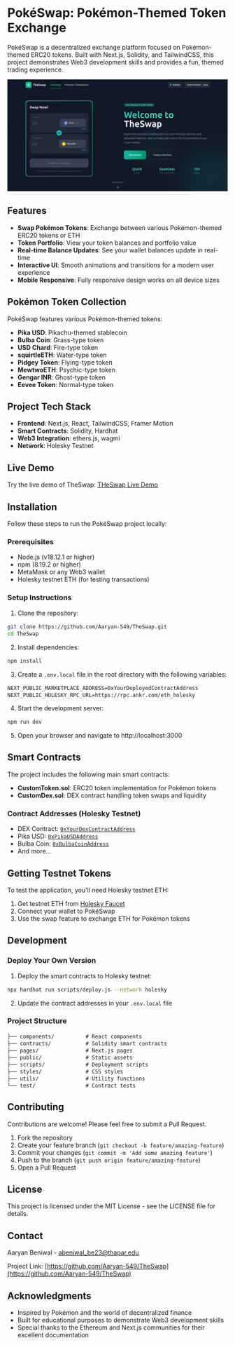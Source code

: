 # PokéSwap: Pokémon-Themed Token Exchange

PokéSwap is a decentralized exchange platform focused on Pokémon-themed ERC20 tokens. Built with Next.js, Solidity, and TailwindCSS, this project demonstrates Web3 development skills and provides a fun, themed trading experience.

![TheSwap Screenshot](./public/TheSwap-screenshot.png)

## Features

- **Swap Pokémon Tokens**: Exchange between various Pokémon-themed ERC20 tokens or ETH
- **Token Portfolio**: View your token balances and portfolio value
- **Real-time Balance Updates**: See your wallet balances update in real-time
- **Interactive UI**: Smooth animations and transitions for a modern user experience
- **Mobile Responsive**: Fully responsive design works on all device sizes

## Pokémon Token Collection

PokéSwap features various Pokémon-themed tokens:

- **Pika USD**: Pikachu-themed stablecoin
- **Bulba Coin**: Grass-type token
- **USD Chard**: Fire-type token
- **squirtleETH**: Water-type token
- **Pidgey Token**: Flying-type token
- **MewtwoETH**: Psychic-type token
- **Gengar INR**: Ghost-type token
- **Eevee Token**: Normal-type token

## Project Tech Stack

- **Frontend**: Next.js, React, TailwindCSS, Framer Motion
- **Smart Contracts**: Solidity, Hardhat
- **Web3 Integration**: ethers.js, wagmi
- **Network**: Holesky Testnet

## Live Demo

Try the live demo of TheSwap: [THeSwap Live Demo](#)

## Installation

Follow these steps to run the PokéSwap project locally:

### Prerequisites

- Node.js (v18.12.1 or higher)
- npm (8.19.2 or higher)
- MetaMask or any Web3 wallet
- Holesky testnet ETH (for testing transactions)

### Setup Instructions

1. Clone the repository:

```bash
git clone https://github.com/Aaryan-549/TheSwap.git
cd TheSwap
```

2. Install dependencies:

```bash
npm install
```

3. Create a `.env.local` file in the root directory with the following variables:

```
NEXT_PUBLIC_MARKETPLACE_ADDRESS=0xYourDeployedContractAddress
NEXT_PUBLIC_HOLESKY_RPC_URL=https://rpc.ankr.com/eth_holesky
```

4. Start the development server:

```bash
npm run dev
```

5. Open your browser and navigate to http://localhost:3000

## Smart Contracts

The project includes the following main smart contracts:

- **CustomToken.sol**: ERC20 token implementation for Pokémon tokens
- **CustomDex.sol**: DEX contract handling token swaps and liquidity

### Contract Addresses (Holesky Testnet)

- DEX Contract: [`0xYourDexContractAddress`](https://holesky.etherscan.io/address/0xYourDexContractAddress)
- Pika USD: [`0xPikaUSDAddress`](https://holesky.etherscan.io/address/0xPikaUSDAddress)
- Bulba Coin: [`0xBulbaCoinAddress`](https://holesky.etherscan.io/address/0xBulbaCoinAddress)
- And more...

## Getting Testnet Tokens

To test the application, you'll need Holesky testnet ETH:

1. Get testnet ETH from [Holesky Faucet](https://faucet.holesky.ethpandaops.io/)
2. Connect your wallet to PokéSwap
3. Use the swap feature to exchange ETH for Pokémon tokens

## Development

### Deploy Your Own Version

1. Deploy the smart contracts to Holesky testnet:

```bash
npx hardhat run scripts/deploy.js --network holesky
```

2. Update the contract addresses in your `.env.local` file

### Project Structure

```
├── components/          # React components
├── contracts/           # Solidity smart contracts
├── pages/               # Next.js pages
├── public/              # Static assets
├── scripts/             # Deployment scripts
├── styles/              # CSS styles
├── utils/               # Utility functions
└── test/                # Contract tests
```

## Contributing

Contributions are welcome! Please feel free to submit a Pull Request.

1. Fork the repository
2. Create your feature branch (`git checkout -b feature/amazing-feature`)
3. Commit your changes (`git commit -m 'Add some amazing feature'`)
4. Push to the branch (`git push origin feature/amazing-feature`)
5. Open a Pull Request

## License

This project is licensed under the MIT License - see the LICENSE file for details.

## Contact

Aaryan Beniwal - [abeniwal_be23@thapar.edu](mailto:abeniwal_be23@thapar.edu)

Project Link: [https://github.com/Aaryan-549/TheSwap](https://github.com/Aaryan-549/TheSwap)

## Acknowledgments

- Inspired by Pokémon and the world of decentralized finance
- Built for educational purposes to demonstrate Web3 development skills
- Special thanks to the Ethereum and Next.js communities for their excellent documentation